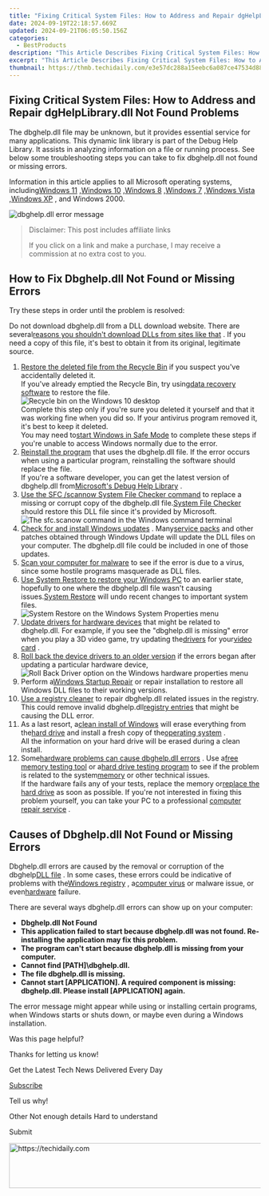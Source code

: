```yaml
---
title: "Fixing Critical System Files: How to Address and Repair dgHelpLibrary.dll Not Found Problems"
date: 2024-09-19T22:18:57.669Z
updated: 2024-09-21T06:05:50.156Z
categories:
  - BestProducts
description: "This Article Describes Fixing Critical System Files: How to Address and Repair dgHelpLibrary.dll Not Found Problems"
excerpt: "This Article Describes Fixing Critical System Files: How to Address and Repair dgHelpLibrary.dll Not Found Problems"
thumbnail: https://thmb.techidaily.com/e3e57dc288a15eebc6a087ce47534d889b154128f1cec9b763b947b83648c7c9.jpg
---
```


## Fixing Critical System Files: How to Address and Repair dgHelpLibrary.dll Not Found Problems
 The dbghelp.dll file may be unknown, but it provides essential service for many applications. This dynamic link library is part of the Debug Help Library. It assists in analyzing information on a file or running process. See below some troubleshooting steps you can take to fix dbghelp.dll not found or missing errors.  

 Information in this article applies to all Microsoft operating systems, including[Windows 11](https://www.lifewire.com/windows-11-5188930) ,[Windows 10](https://www.lifewire.com/windows-10-2626217) ,[Windows 8](https://www.lifewire.com/windows-8-2626235) ,[Windows 7](https://www.lifewire.com/windows-7-2626265) ,[Windows Vista](https://www.lifewire.com/windows-vista-2626311) ,[Windows XP](https://www.lifewire.com/windows-xp-2626354) , and Windows 2000.

![dbghelp.dll error message](https://www.lifewire.com/thmb/xD5efn3aBPN21F_C6r83_-sykAM=/1500x0/filters:no_upscale():max_bytes(150000):strip_icc():format(webp)/dbghelp-dll-error-message-ccbb173fe87b4823a9cea26c0e996684.png)

>  Disclaimer: This post includes affiliate links
>
>  If you click on a link and make a purchase, I may receive a commission at no extra cost to you.
>

## How to Fix Dbghelp.dll Not Found or Missing Errors

 Try these steps in order until the problem is resolved:

 Do not download dbghelp.dll from a DLL download website. There are several[reasons you shouldn't download DLLs from sites like that](https://www.lifewire.com/important-reasons-not-to-download-dll-files-2624455) . If you need a copy of this file, it's best to obtain it from its original, legitimate source.

1. [Restore the deleted file from the Recycle Bin](https://www.lifewire.com/how-to-restore-deleted-files-from-the-recycle-bin-2624515) if you suspect you've accidentally deleted it.  
 If you've already emptied the Recycle Bin, try using[data recovery software](https://www.lifewire.com/free-data-recovery-software-tools-2622893) to restore the file.  
![Recycle bin on the Windows 10 desktop](https://www.lifewire.com/thmb/yBxQPWRmY21EcADvN-fhyIUh9AE=/1500x0/filters:no_upscale():max_bytes(150000):strip_icc():format(webp)/001_how-to-fix-dbghelp-dll-not-found-or-missing-errors-2623296-6d95d9a873f245729280b49cf1051cef.jpg)  
 Complete this step only if you're sure you deleted it yourself and that it was working fine when you did so. If your antivirus program removed it, it's best to keep it deleted.  
 You may need to[start Windows in Safe Mode](https://www.lifewire.com/how-do-i-start-windows-in-safe-mode-2624480) to complete these steps if you're unable to access Windows normally due to the error.
2. [Reinstall the program](https://www.lifewire.com/what-is-the-proper-way-to-reinstall-a-software-program-2624478) that uses the dbghelp.dll file. If the error occurs when using a particular program, reinstalling the software should replace the file.  
 If you're a software developer, you can get the latest version of dbghelp.dll from[Microsoft's Debug Help Library](https://docs.microsoft.com/en-us/windows/win32/debug/debug-help-library) .
3. [Use the SFC /scannow System File Checker command](https://www.lifewire.com/how-to-use-sfc-scannow-to-repair-windows-system-files-2626161) to replace a missing or corrupt copy of the dbghelp.dll file.[System File Checker](https://www.lifewire.com/sfc-command-system-file-checker-2626020) should restore this DLL file since it's provided by Microsoft.  
![The sfc.scanow command in the Windows command terminal](https://www.lifewire.com/thmb/r9WhO64BfeLByJeLKjlbNr4GvYM=/1500x0/filters:no_upscale():max_bytes(150000):strip_icc():format(webp)/003_how-to-fix-dbghelp-dll-not-found-or-missing-errors-2623296-ab46cf88cf0b4143bd40e064b057ceab.jpg)
4. [Check for and install Windows updates](https://www.lifewire.com/how-to-check-for-install-windows-updates-2624596) . Many[service packs](https://www.lifewire.com/what-is-a-service-pack-2626010) and other patches obtained through Windows Update will update the DLL files on your computer. The dbghelp.dll file could be included in one of those updates.
5. [Scan your computer for malware](https://www.lifewire.com/properly-scan-your-computer-for-viruses-and-other-malware-2624526) to see if the error is due to a virus, since some hostile programs masquerade as DLL files.
6. [Use System Restore to restore your Windows PC](https://www.lifewire.com/how-to-use-system-restore-in-windows-2626131) to an earlier state, hopefully to one where the dbghelp.dll file wasn't causing issues.[System Restore](https://www.lifewire.com/what-is-system-restore-2626022) will undo recent changes to important system files.  
![System Restore on the Windows System Properties menu](https://www.lifewire.com/thmb/TEQQ8TGlPe9ASuLYcsBt3Gw_QQY=/1500x0/filters:no_upscale():max_bytes(150000):strip_icc():format(webp)/006_how-to-fix-dbghelp-dll-not-found-or-missing-errors-2623296-6f459328bcd1469fa7373eeed97f5e14.jpg)
7. [Update drivers for hardware devices](https://www.lifewire.com/how-to-update-drivers-in-windows-2619214) that might be related to dbghelp.dll. For example, if you see the "dbghelp.dll is missing" error when you play a 3D video game, try updating the[drivers](https://www.lifewire.com/what-is-a-device-driver-2625796) for your[video card](https://www.lifewire.com/what-is-a-video-card-2618161) .
8. [Roll back the device drivers to an older version](https://www.lifewire.com/how-to-roll-back-a-driver-in-windows-2619217) if the errors began after updating a particular hardware device,  
![Roll Back Driver option on the Windows hardware properties menu](https://www.lifewire.com/thmb/SY7qhpTg5UY1gI9EtpTnFDu9-zw=/1500x0/filters:no_upscale():max_bytes(150000):strip_icc():format(webp)/008_how-to-fix-dbghelp-dll-not-found-or-missing-errors-2623296-f0e6b77b334947d5871159663950236c.jpg)
9. Perform a[Windows Startup Repair](https://www.lifewire.com/how-do-i-automatically-repair-windows-problems-2624907) or repair installation to restore all Windows DLL files to their working versions.
10. [Use a registry cleaner](https://www.lifewire.com/free-registry-cleaners-2626176) to repair dbghelp.dll related issues in the registry. This could remove invalid dbghelp.dll[registry entries](https://www.lifewire.com/what-is-a-registry-key-2625999) that might be causing the DLL error.
11. As a last resort, a[clean install of Windows](https://www.lifewire.com/how-to-clean-install-windows-2624904) will erase everything from the[hard drive](https://www.lifewire.com/what-is-a-hard-disk-drive-2618152) and install a fresh copy of the[operating system](https://www.lifewire.com/operating-systems-2625912) .  
 All the information on your hard drive will be erased during a clean install.
12. Some[hardware problems can cause dbghelp.dll errors](https://www.lifewire.com/fix-a-dll-issue-caused-by-a-hardware-problem-2624493) . Use a[free memory testing tool](https://www.lifewire.com/free-memory-test-programs-2626178) or a[hard drive testing program](https://www.lifewire.com/free-hard-drive-testing-programs-2626183) to see if the problem is related to the system[memory](https://www.lifewire.com/what-is-random-access-memory-ram-2618159) or other technical issues.  
 If the hardware fails any of your tests, replace the memory or[replace the hard drive](https://www.lifewire.com/how-to-replace-a-hard-drive-2626200) as soon as possible. If you're not interested in fixing this problem yourself, you can take your PC to a professional [computer repair service](https://www.lifewire.com/how-do-i-get-my-computer-fixed-2625167) .

## Causes of Dbghelp.dll Not Found or Missing Errors

 Dbghelp.dll errors are caused by the removal or corruption of the dbghelp[DLL file](https://www.lifewire.com/what-is-a-dll-file-2625852) . In some cases, these errors could be indicative of problems with the[Windows registry](https://www.lifewire.com/windows-registry-2625992) , a[computer virus](https://www.lifewire.com/what-is-a-computer-virus-4799053) or malware issue, or even[hardware](https://www.lifewire.com/computer-hardware-2625895) failure.

 There are several ways dbghelp.dll errors can show up on your computer:

* **Dbghelp.dll Not Found**
* **This application failed to start because dbghelp.dll was not found. Re-installing the application may fix this problem.**
* **The program can't start because dbghelp.dll is missing from your computer.**
* **Cannot find \[PATH\]\\dbghelp.dll.**
* **The file dbghelp.dll is missing.**
* **Cannot start \[APPLICATION\]. A required component is missing: dbghelp.dll. Please install \[APPLICATION\] again.**

 The error message might appear while using or installing certain programs, when Windows starts or shuts down, or maybe even during a Windows installation.

Was this page helpful?

Thanks for letting us know!

 Get the Latest Tech News Delivered Every Day

[Subscribe](https://www.lifewire.com/#)

Tell us why!

 Other  Not enough details  Hard to understand

 Submit

<ins class="adsbygoogle"
     style="display:block"
     data-ad-format="autorelaxed"
     data-ad-client="ca-pub-7571918770474297"
     data-ad-slot="1223367746"></ins>

<ins class="adsbygoogle"
     style="display:block"
     data-ad-client="ca-pub-7571918770474297"
     data-ad-slot="8358498916"
     data-ad-format="auto"
     data-full-width-responsive="true"></ins>



<!-- affiliate ads begin -->
<a href="https://appsumo.8odi.net/c/5597632/2068432/7443" target="_top" id="2068432">
  <img src="//a.impactradius-go.com/display-ad/7443-2068432" border="0" alt="https://techidaily.com" width="728" height="90"/>
</a>
<img height="0" width="0" src="https://appsumo.8odi.net/i/5597632/2068432/7443" style="position:absolute;visibility:hidden;" border="0" />
<!-- affiliate ads end -->

